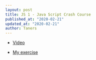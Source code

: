 ```yaml
---
layout: post
title: JS 1 - Java Script Crash Course
published_at: "2020-02-21"
updated_at: "2020-02-21"
author: Taners
---
```


- [Video](https://www.youtube.com/watch?v=hdI2bqOjy3c&t=268s)

- [My exercise](https://github.com/tane-rs/JS_Course/tree/master/js_crash_course)